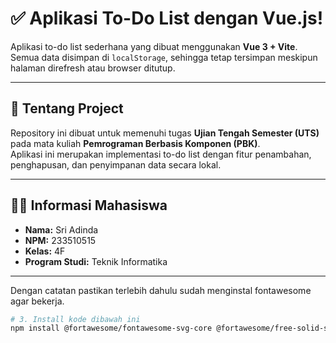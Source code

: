 # ✅ Aplikasi To-Do List dengan Vue.js!

Aplikasi to-do list sederhana yang dibuat menggunakan **Vue 3 + Vite**.  
Semua data disimpan di `localStorage`, sehingga tetap tersimpan meskipun halaman direfresh atau browser ditutup.


---

## 📌 Tentang Project

Repository ini dibuat untuk memenuhi tugas **Ujian Tengah Semester (UTS)** pada mata kuliah **Pemrograman Berbasis Komponen (PBK)**.  
Aplikasi ini merupakan implementasi to-do list dengan fitur penambahan, penghapusan, dan penyimpanan data secara lokal.

---

## 👩‍🎓 Informasi Mahasiswa

- **Nama:** Sri Adinda  
- **NPM:** 233510515  
- **Kelas:** 4F  
- **Program Studi:** Teknik Informatika

---

Dengan catatan pastikan terlebih dahulu sudah menginstal fontawesome agar <font-awesome-icon> bekerja.
```bash
# 3. Install kode dibawah ini
npm install @fortawesome/fontawesome-svg-core @fortawesome/free-solid-svg-icons @fortawesome/vue-fontawesome
